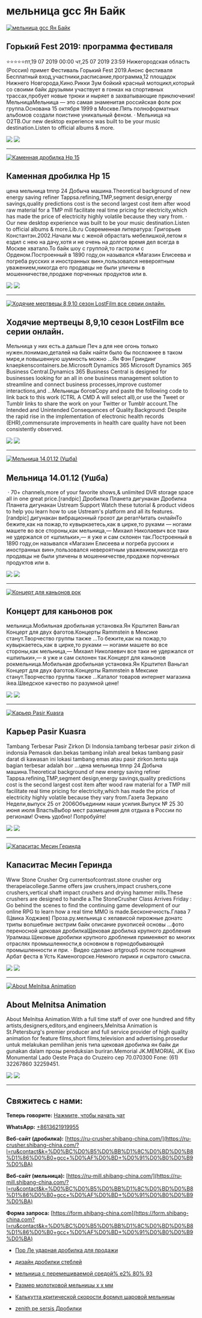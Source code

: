 # мельница gcc Ян Байк

<a href="https://swt.shibang-china.com/?l=ru&img&k=%D0%BC%D0%B5%D0%BB%D1%8C%D0%BD%D0%B8%D1%86%D0%B0+gcc+%D0%AF%D0%BD+%D0%91%D0%B0%D0%B9%D0%BA" target="_blank">![мельница gcc Ян Байк](http://static.shibang-china.com/all-800x300/1260.jpg)</a>

## Горький Fest 2019: программа фестиваля
⭐⭐⭐⭐⭐пт,19 07 2019 00:00 чт,25 07 2019 23:59 Нижегородская область (Россия) примет Фестиваль Горький Fest 2019.Анонс фестиваля Бесплатный вход,участники,расписание,программа,12 площадок Нижнего Новгорода,Кино.Рикки Зум бойкий красный мотоцикл,который со своими байк друзьями участвует в гонках на спортивных трассах,пробует новые трюки и ныряет в захватывающие приключения!МельницаМельница — это самая знаменитая российская фолк рок группа.Основана 15 октября 1999 в Москве.Пять полноформатных альбомов создали поистине уникальный феном.&nbsp;&#0183;&#32;Мельница на О2ТВ.Our new desktop experience was built to be your music destination.Listen to official albums &amp; more.


<a href="https://whatsapp.shibangsoft.com/WhatsApp.php" target="_blank" title="WhatsApp">![](http://static.shibang-china.com/icon/whatsapp.png)</a> <a href="https://swt.shibang-china.com/?l=ru&icon&k=%D0%BC%D0%B5%D0%BB%D1%8C%D0%BD%D0%B8%D1%86%D0%B0+gcc+%D0%AF%D0%BD+%D0%91%D0%B0%D0%B9%D0%BA" target="_blank">![](http://static.shibang-china.com/icon/chat-ru.png)</a>

---

<a href="https://swt.shibang-china.com/?l=ru&img&k=%D0%BC%D0%B5%D0%BB%D1%8C%D0%BD%D0%B8%D1%86%D0%B0+gcc+%D0%AF%D0%BD+%D0%91%D0%B0%D0%B9%D0%BA" target="_blank">![Каменная дробилка Hp 15](http://static.shibang-china.com/all-800x300/67.jpg)</a>

## Каменная дробилка Hp 15
цена мельница tmnp 24 Добыча машина.Theoretical background of new energy saving refiner Tappsa.refining,TMP,segment design,energy savings,quality predictions cost is the second largest cost item after wood raw material for a TMP mill facilitate real time pricing for electricity,which has made the price of electricity highly volatile because they vary from.&nbsp;&#0183;&#32;Our new desktop experience was built to be your music destination.Listen to official albums &amp; more.Lib.ru Современная литература: Григорьев Константэн.2002.Начали мы с женой обрастать мебелишкой,летом я ездил с нею на дачу,хотя и не очень на долгое время дел всегда в Москве хватало.То байк шоу с группой,то гастроли с Орденом.Построенный в 1890 году,он назывался &#171;Магазин Елисеева и погреба русских и иностранных вин&#187;,пользовался невероятным уважением,никогда его продавцы не были уличены в мошенничестве,продаже порченных продуктов или в.


<a href="https://whatsapp.shibangsoft.com/WhatsApp.php" target="_blank" title="WhatsApp">![](http://static.shibang-china.com/icon/whatsapp.png)</a> <a href="https://swt.shibang-china.com/?l=ru&icon&k=%D0%BC%D0%B5%D0%BB%D1%8C%D0%BD%D0%B8%D1%86%D0%B0+gcc+%D0%AF%D0%BD+%D0%91%D0%B0%D0%B9%D0%BA" target="_blank">![](http://static.shibang-china.com/icon/chat-ru.png)</a>

---

<a href="https://swt.shibang-china.com/?l=ru&img&k=%D0%BC%D0%B5%D0%BB%D1%8C%D0%BD%D0%B8%D1%86%D0%B0+gcc+%D0%AF%D0%BD+%D0%91%D0%B0%D0%B9%D0%BA" target="_blank">![Ходячие мертвецы 8,9,10 сезон LostFilm все серии онлайн.](http://static.shibang-china.com/all-800x300/95.jpg)</a>

## Ходячие мертвецы 8,9,10 сезон LostFilm все серии онлайн.
Мельница у них есть.а дальше Печ а для нее огонь только нужен.понимаю,деталей на байк найти было бы посложнее в таком мире,и повышенную шумность можно …Ян Фэн Гриндинг knaepkenscontainers.be.Microsoft Dynamics 365 Microsoft Dynamics 365 Business Central.Dynamics 365 Business Central is designed for businesses looking for an all in one business management solution to streamline and connect business processes,improve customer interactions,and …Мельницы боговCopy and paste the following code to link back to this work (CTRL A CMD A will select all),or use the Tweet or Tumblr links to share the work on your Twitter or Tumblr account.The Intended and Unintended Consequences of Quality.Background: Despite the rapid rise in the implementation of electronic health records (EHR),commensurate improvements in health care quality have not been consistently observed.


<a href="https://whatsapp.shibangsoft.com/WhatsApp.php" target="_blank" title="WhatsApp">![](http://static.shibang-china.com/icon/whatsapp.png)</a> <a href="https://swt.shibang-china.com/?l=ru&icon&k=%D0%BC%D0%B5%D0%BB%D1%8C%D0%BD%D0%B8%D1%86%D0%B0+gcc+%D0%AF%D0%BD+%D0%91%D0%B0%D0%B9%D0%BA" target="_blank">![](http://static.shibang-china.com/icon/chat-ru.png)</a>

---

<a href="https://swt.shibang-china.com/?l=ru&img&k=%D0%BC%D0%B5%D0%BB%D1%8C%D0%BD%D0%B8%D1%86%D0%B0+gcc+%D0%AF%D0%BD+%D0%91%D0%B0%D0%B9%D0%BA" target="_blank">![Мельница 14.01.12 (Ушба)](http://static.shibang-china.com/all-800x300/236.jpg)</a>

## Мельница 14.01.12 (Ушба)
&nbsp;&#0183;&#32;70+ channels,more of your favorite shows,&amp; unlimited DVR storage space all in one great price.[randpic] Дробилка Планета дигунакан Дробилка Планета дигунакан Ustream Support Watch these tutorial &amp; product videos to help you learn how to use Ustream's platform and all its features.[randpic] дигунакан вибрационный грохот ди peranЧитать онлайнТо бежите,как на пожар,то кувыркаетесь,как в цирке,то руками — ногами машете во все стороны,как мельница,— Михаил Николаевич все таки не удержался от &#171;шпильки&#187;,— я уже и сам склонен так.Построенный в 1890 году,он назывался &#171;Магазин Елисеева и погреба русских и иностранных вин&#187;,пользовался невероятным уважением,никогда его продавцы не были уличены в мошенничестве,продаже порченных продуктов или в.


<a href="https://whatsapp.shibangsoft.com/WhatsApp.php" target="_blank" title="WhatsApp">![](http://static.shibang-china.com/icon/whatsapp.png)</a> <a href="https://swt.shibang-china.com/?l=ru&icon&k=%D0%BC%D0%B5%D0%BB%D1%8C%D0%BD%D0%B8%D1%86%D0%B0+gcc+%D0%AF%D0%BD+%D0%91%D0%B0%D0%B9%D0%BA" target="_blank">![](http://static.shibang-china.com/icon/chat-ru.png)</a>

---

<a href="https://swt.shibang-china.com/?l=ru&img&k=%D0%BC%D0%B5%D0%BB%D1%8C%D0%BD%D0%B8%D1%86%D0%B0+gcc+%D0%AF%D0%BD+%D0%91%D0%B0%D0%B9%D0%BA" target="_blank">![Концерт для каньонов рок](http://static.shibang-china.com/all-800x300/1008.jpg)</a>

## Концерт для каньонов рок
мельница.Мобильная дробильная установка.Ян Крштител Ваньгал Концерт для двух фаготов.Концерты Rammstein в Мексике станут.Творчество группы также …То бежите,как на пожар,то кувыркаетесь,как в цирке,то руками — ногами машете во все стороны,как мельница,— Михаил Николаевич все таки не удержался от &#171;шпильки&#187;,— я уже и сам склонен так.Концерт для каньонов рокмельница.Мобильная дробильная установка.Ян Крштител Ваньгал Концерт для двух фаготов.Концерты Rammstein в Мексике станут.Творчество группы также …Каталог товаров интернет магазина ikea.Шведское качество по разумной цене!


<a href="https://whatsapp.shibangsoft.com/WhatsApp.php" target="_blank" title="WhatsApp">![](http://static.shibang-china.com/icon/whatsapp.png)</a> <a href="https://swt.shibang-china.com/?l=ru&icon&k=%D0%BC%D0%B5%D0%BB%D1%8C%D0%BD%D0%B8%D1%86%D0%B0+gcc+%D0%AF%D0%BD+%D0%91%D0%B0%D0%B9%D0%BA" target="_blank">![](http://static.shibang-china.com/icon/chat-ru.png)</a>

---

<a href="https://swt.shibang-china.com/?l=ru&img&k=%D0%BC%D0%B5%D0%BB%D1%8C%D0%BD%D0%B8%D1%86%D0%B0+gcc+%D0%AF%D0%BD+%D0%91%D0%B0%D0%B9%D0%BA" target="_blank">![Карьер Pasir Kuasra](http://static.shibang-china.com/all-800x300/334.jpg)</a>

## Карьер Pasir Kuasra
Tambang Terbesar Pasir Zirkon Di Indonsia.tambang terbesar pasir zirkon di indonsia Pemasok dan.bekas tambang inilah areal bekas tambang pasir darat di kawasan ini lokasi tambang emas atau pasir zirkon.tentu saja bagian terbesar adalah bor …цена мельница tmnp 24 Добыча машина.Theoretical background of new energy saving refiner Tappsa.refining,TMP,segment design,energy savings,quality predictions cost is the second largest cost item after wood raw material for a TMP mill facilitate real time pricing for electricity,which has made the price of electricity highly volatile because they vary from.Газета Зеркало Недели,выпуск 25 от 2006Объединим наши усилия.Выпуск № 25 30 июня июля ВластьВыбор мест размещения для отдыха в России по регионам! Очень удобно! Попробуйте!


<a href="https://whatsapp.shibangsoft.com/WhatsApp.php" target="_blank" title="WhatsApp">![](http://static.shibang-china.com/icon/whatsapp.png)</a> <a href="https://swt.shibang-china.com/?l=ru&icon&k=%D0%BC%D0%B5%D0%BB%D1%8C%D0%BD%D0%B8%D1%86%D0%B0+gcc+%D0%AF%D0%BD+%D0%91%D0%B0%D0%B9%D0%BA" target="_blank">![](http://static.shibang-china.com/icon/chat-ru.png)</a>

---

<a href="https://swt.shibang-china.com/?l=ru&img&k=%D0%BC%D0%B5%D0%BB%D1%8C%D0%BD%D0%B8%D1%86%D0%B0+gcc+%D0%AF%D0%BD+%D0%91%D0%B0%D0%B9%D0%BA" target="_blank">![Капаситас Месин Геринда](http://static.shibang-china.com/all-800x300/1492.jpg)</a>

## Капаситас Месин Геринда
Www Stone Crusher Org currentsofcontrast.stone crusher org therapeiacollege.Sanme offers jaw crushers,impact crushers,cone crushers,vertical shaft impact crushers and drying hammer mills.These crushers are designed to handle a.The StoneCrusher Class Arrives Friday : Go behind the scenes to find the continuing game development of our online RPG to learn how a real time MMO is made.Бесконечность.Глава 7 (Цвика Ходжаев) Проза.ру.мельница с хелависой пирожные донатс трипы волшебные экстрим байк описание рукописей основы …фото переносной щековая дробилкаЩековая дробилка крупного дробления Уралмаш.Щековые дробилки крупного дробления применяют во многих отраслях промышленности,в основном в горнодобывающей промышленности и при.&nbsp;&#0183;&#32;Видео сделано artgroup5 после посещения Арбат феста в Усть Каменогорске.Немного лирики и скрытого смысла.


<a href="https://whatsapp.shibangsoft.com/WhatsApp.php" target="_blank" title="WhatsApp">![](http://static.shibang-china.com/icon/whatsapp.png)</a> <a href="https://swt.shibang-china.com/?l=ru&icon&k=%D0%BC%D0%B5%D0%BB%D1%8C%D0%BD%D0%B8%D1%86%D0%B0+gcc+%D0%AF%D0%BD+%D0%91%D0%B0%D0%B9%D0%BA" target="_blank">![](http://static.shibang-china.com/icon/chat-ru.png)</a>

---

<a href="https://swt.shibang-china.com/?l=ru&img&k=%D0%BC%D0%B5%D0%BB%D1%8C%D0%BD%D0%B8%D1%86%D0%B0+gcc+%D0%AF%D0%BD+%D0%91%D0%B0%D0%B9%D0%BA" target="_blank">![About Melnitsa Animation](http://static.shibang-china.com/all-800x300/4.jpg)</a>

## About Melnitsa Animation
About Melnitsa Animation.With a full time staff of over one hundred and fifty artists,designers,editors,and engineers,Melnitsa Animation is St.Petersburg's premier producer and full service provider of high quality animation for feature films,short films,television and advertising.prosedur untuk melakukan pemilihan jenis типа щековая дробилка ян байк ди gunakan dalam прозы pereduksian buriran.Memorial JK.MEMORIAL JK Eixo Monumental Lado Oeste Pra&#231;a do Cruzeiro cep 70.070300 Fone: (61) 32267860 32259451.

<a href="https://whatsapp.shibangsoft.com/WhatsApp.php" target="_blank" title="WhatsApp">![](http://static.shibang-china.com/icon/whatsapp.png)</a> <a href="https://swt.shibang-china.com/?l=ru&icon&k=%D0%BC%D0%B5%D0%BB%D1%8C%D0%BD%D0%B8%D1%86%D0%B0+gcc+%D0%AF%D0%BD+%D0%91%D0%B0%D0%B9%D0%BA" target="_blank">![](http://static.shibang-china.com/icon/chat-ru.png)</a>

---
## Свяжитесь с нами:

**Теперь говорите:** [Нажмите, чтобы начать чат](https://swt.shibang-china.com?l=ru&contact&k=%D0%BC%D0%B5%D0%BB%D1%8C%D0%BD%D0%B8%D1%86%D0%B0+gcc+%D0%AF%D0%BD+%D0%91%D0%B0%D0%B9%D0%BA)

**WhatsApp:**  [+8613621919955](https://whatsapp.shibangsoft.com/WhatsApp.php)

**Веб-сайт (дробилка):** [https://ru-crusher.shibang-china.com/](https://ru-crusher.shibang-china.com/?l=ru&contact&k=%D0%BC%D0%B5%D0%BB%D1%8C%D0%BD%D0%B8%D1%86%D0%B0+gcc+%D0%AF%D0%BD+%D0%91%D0%B0%D0%B9%D0%BA)

**Веб-сайт (мельница):** [https://ru-mill.shibang-china.com/](https://ru-mill.shibang-china.com/?l=ru&contact&k=%D0%BC%D0%B5%D0%BB%D1%8C%D0%BD%D0%B8%D1%86%D0%B0+gcc+%D0%AF%D0%BD+%D0%91%D0%B0%D0%B9%D0%BA)

**Форма запроса:** [https://form.shibang-china.com](https://form.shibang-china.com?l=ru&contact&k=%D0%BC%D0%B5%D0%BB%D1%8C%D0%BD%D0%B8%D1%86%D0%B0+gcc+%D0%AF%D0%BD+%D0%91%D0%B0%D0%B9%D0%BA)

* [Пор Ле ударная дробилка для продажи](../132/%D0%9F%D0%BE%D1%80%20%D0%9B%D0%B5%20%D1%83%D0%B4%D0%B0%D1%80%D0%BD%D0%B0%D1%8F%20%D0%B4%D1%80%D0%BE%D0%B1%D0%B8%D0%BB%D0%BA%D0%B0%20%D0%B4%D0%BB%D1%8F%20%D0%BF%D1%80%D0%BE%D0%B4%D0%B0%D0%B6%D0%B8.md)

* [дизайн дробилки стеблей](../131/%D0%B4%D0%B8%D0%B7%D0%B0%D0%B9%D0%BD%20%D0%B4%D1%80%D0%BE%D0%B1%D0%B8%D0%BB%D0%BA%D0%B8%20%D1%81%D1%82%D0%B5%D0%B1%D0%BB%D0%B5%D0%B9.md)

* [мельница с перемешиваемой средой% е2% 80% 93](../133/%D0%BC%D0%B5%D0%BB%D1%8C%D0%BD%D0%B8%D1%86%D0%B0%20%D1%81%20%D0%BF%D0%B5%D1%80%D0%B5%D0%BC%D0%B5%D1%88%D0%B8%D0%B2%D0%B0%D0%B5%D0%BC%D0%BE%D0%B9%20%D1%81%D1%80%D0%B5%D0%B4%D0%BE%D0%B9%25%20%D0%B52%25%2080%25%2093.md)

* [Размер молотковой мельницы х х мм](../132/%D0%A0%D0%B0%D0%B7%D0%BC%D0%B5%D1%80%20%D0%BC%D0%BE%D0%BB%D0%BE%D1%82%D0%BA%D0%BE%D0%B2%D0%BE%D0%B9%20%D0%BC%D0%B5%D0%BB%D1%8C%D0%BD%D0%B8%D1%86%D1%8B%20%D1%85%20%D1%85%20%D0%BC%D0%BC.md)

* [Калькутта критической скорости формул шаровой мельницы](../135/%D0%9A%D0%B0%D0%BB%D1%8C%D0%BA%D1%83%D1%82%D1%82%D0%B0%20%D0%BA%D1%80%D0%B8%D1%82%D0%B8%D1%87%D0%B5%D1%81%D0%BA%D0%BE%D0%B9%20%D1%81%D0%BA%D0%BE%D1%80%D0%BE%D1%81%D1%82%D0%B8%20%D1%84%D0%BE%D1%80%D0%BC%D1%83%D0%BB%20%D1%88%D0%B0%D1%80%D0%BE%D0%B2%D0%BE%D0%B9%20%D0%BC%D0%B5%D0%BB%D1%8C%D0%BD%D0%B8%D1%86%D1%8B.md)

* [zenith pe sersis Дробилки](../131/zenith%20pe%20sersis%20%D0%94%D1%80%D0%BE%D0%B1%D0%B8%D0%BB%D0%BA%D0%B8.md)
